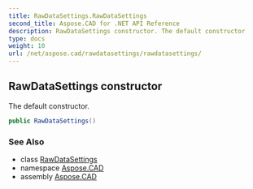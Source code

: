 ```yaml
---
title: RawDataSettings.RawDataSettings
second_title: Aspose.CAD for .NET API Reference
description: RawDataSettings constructor. The default constructor
type: docs
weight: 10
url: /net/aspose.cad/rawdatasettings/rawdatasettings/
---
```

## RawDataSettings constructor

The default constructor.

```csharp
public RawDataSettings()
```

### See Also

* class [RawDataSettings](../)
* namespace [Aspose.CAD](../../../aspose.cad/)
* assembly [Aspose.CAD](../../../)


